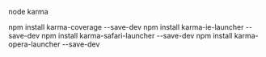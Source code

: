 node
karma

npm install karma-coverage --save-dev
npm install karma-ie-launcher --save-dev
npm install karma-safari-launcher --save-dev
npm install karma-opera-launcher --save-dev